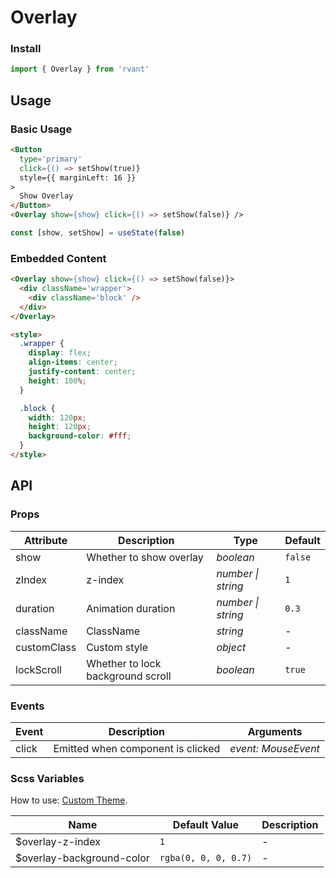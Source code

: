 # Overlay

### Install

```js
import { Overlay } from 'rvant'
```

## Usage

### Basic Usage

```html
<Button
  type='primary'
  click={() => setShow(true)}
  style={{ marginLeft: 16 }}
>
  Show Overlay
</Button>
<Overlay show={show} click={() => setShow(false)} />
```

```js
const [show, setShow] = useState(false)
```

### Embedded Content

```html
<Overlay show={show} click={() => setShow(false)}>
  <div className='wrapper'>
    <div className='block' />
  </div>
</Overlay>

<style>
  .wrapper {
    display: flex;
    align-items: center;
    justify-content: center;
    height: 100%;
  }

  .block {
    width: 120px;
    height: 120px;
    background-color: #fff;
  }
</style>
```

## API

### Props

| Attribute | Description | Type | Default |
| --- | --- | --- | --- |
| show | Whether to show overlay | _boolean_ | `false` |
| zIndex | z-index | _number \| string_ | `1` |
| duration | Animation duration | _number \| string_ | `0.3` |
| className | ClassName | _string_ | - |
| customClass | Custom style | _object_ | - |
| lockScroll | Whether to lock background scroll | _boolean_ | `true` |

### Events

| Event | Description                       | Arguments           |
| ----- | --------------------------------- | ------------------- |
| click | Emitted when component is clicked | _event: MouseEvent_ |

### Scss Variables

How to use: [Custom Theme](#/en-US/theme).

| Name                      | Default Value        | Description |
| ------------------------- | -------------------- | ----------- |
| $overlay-z-index          | `1`                  | -           |
| $overlay-background-color | `rgba(0, 0, 0, 0.7)` | -           |
